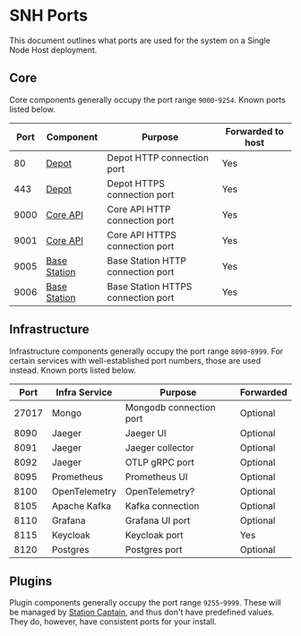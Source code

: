 # SNH Ports

This document outlines what ports are used for the system on a Single Node Host deployment.

## Core

Core components generally occupy the port range `9000`-`9254`. Known ports listed below.

| Port | Component                                                         | Purpose                            | Forwarded to host |
|------|-------------------------------------------------------------------|------------------------------------|-------------------|
| 80   | [Depot](../../../software/oqm-depot/README.md)                    | Depot HTTP connection port         | Yes               |
| 443  | [Depot](../../../software/oqm-depot/README.md)                    | Depot HTTPS connection port        | Yes               |
| 9000 | [Core API](../../../software/oqm-core-api/README.md)              | Core API HTTP connection port      | Yes               |
| 9001 | [Core API](../../../software/oqm-core-api/README.md)              | Core API HTTPS connection port     | Yes               |
| 9005 | [Base Station](../../../software/oqm-core-base-station/README.md) | Base Station HTTP connection port  | Yes               |
| 9006 | [Base Station](../../../software/oqm-core-base-station/README.md) | Base Station HTTPS connection port | Yes               |

## Infrastructure

Infrastructure components generally occupy the port range `8090`-`8999`. For certain services with well-established port numbers, those are used instead. Known ports listed below.

| Port  | Infra Service | Purpose                 | Forwarded |
|-------|---------------|-------------------------|-----------|
| 27017 | Mongo         | Mongodb connection port | Optional  |
| 8090  | Jaeger        | Jaeger UI               | Optional  |
| 8091  | Jaeger        | Jaeger collector        | Optional  |
| 8092  | Jaeger        | OTLP gRPC port          | Optional  |
| 8095  | Prometheus    | Prometheus UI           | Optional  |
| 8100  | OpenTelemetry | OpenTelemetry?          | Optional  |
| 8105  | Apache Kafka  | Kafka connection        | Optional  |
| 8110  | Grafana       | Grafana UI port         | Optional  |
| 8115  | Keycloak      | Keycloak port           | Yes       |
| 8120  | Postgres      | Postgres port           | Optional  |

## Plugins

Plugin components generally occupy the port range `9255`-`9999`. These will be managed by [Station Captain](../Station-Captain/README.md), and thus don't have predefined values. They do, however, have consistent ports for your install.


